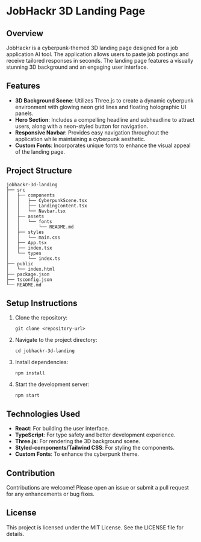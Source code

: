 # JobHackr 3D Landing Page

## Overview
JobHackr is a cyberpunk-themed 3D landing page designed for a job application AI tool. The application allows users to paste job postings and receive tailored responses in seconds. The landing page features a visually stunning 3D background and an engaging user interface.

## Features
- **3D Background Scene**: Utilizes Three.js to create a dynamic cyberpunk environment with glowing neon grid lines and floating holographic UI panels.
- **Hero Section**: Includes a compelling headline and subheadline to attract users, along with a neon-styled button for navigation.
- **Responsive Navbar**: Provides easy navigation throughout the application while maintaining a cyberpunk aesthetic.
- **Custom Fonts**: Incorporates unique fonts to enhance the visual appeal of the landing page.

## Project Structure
```
jobhackr-3d-landing
├── src
│   ├── components
│   │   ├── CyberpunkScene.tsx
│   │   ├── LandingContent.tsx
│   │   └── Navbar.tsx
│   ├── assets
│   │   └── fonts
│   │       └── README.md
│   ├── styles
│   │   └── main.css
│   ├── App.tsx
│   ├── index.tsx
│   └── types
│       └── index.ts
├── public
│   └── index.html
├── package.json
├── tsconfig.json
└── README.md
```

## Setup Instructions
1. Clone the repository:
   ```
   git clone <repository-url>
   ```
2. Navigate to the project directory:
   ```
   cd jobhackr-3d-landing
   ```
3. Install dependencies:
   ```
   npm install
   ```
4. Start the development server:
   ```
   npm start
   ```

## Technologies Used
- **React**: For building the user interface.
- **TypeScript**: For type safety and better development experience.
- **Three.js**: For rendering the 3D background scene.
- **Styled-components/Tailwind CSS**: For styling the components.
- **Custom Fonts**: To enhance the cyberpunk theme.

## Contribution
Contributions are welcome! Please open an issue or submit a pull request for any enhancements or bug fixes.

## License
This project is licensed under the MIT License. See the LICENSE file for details.